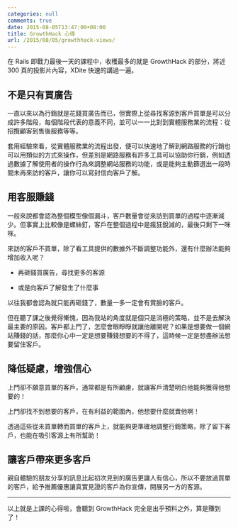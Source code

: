 ```yaml
---
categories: null
comments: true
date: 2015-08-05T13:47:00+08:00
title: GrowthHack 心得
url: /2015/08/05/growthhack-views/
---
```


在 Rails 即戰力最後一天的課程中，收穫最多的就是 GrowthHack 的部分，將近 300 頁的投影片內容，XDite 快速的講過一遍。

## 不是只有買廣告

一直以來以為行銷就是花錢買廣告而已，但實際上從尋找客源到客戶買單是可以分成許多階段，每個階段代表的意義不同，並可以一一比對到實體服務業的流程：從招攬顧客到售後服務等等。

套用經驗來看，從實體服務業的流程出發，便可以快速地了解到網路服務的行銷也可以用類似的方式來操作，但差別是網路服務有許多工具可以協助你行銷，例如透過數據了解使用者的操作行為來調整網站服務的功能，或是能夠主動篩選出一段時間未再來訪的客戶，讓你可以寫封信向客戶了解。

## 用客服賺錢

一般來說都會認為整個模型像個漏斗，客戶數量會從來訪到買單的過程中逐漸減少。但事實上比較像是螺絲釘，客戶在整個過程中是瘋狂銳減的，最後只剩下一咪咪。

來訪的客戶不買單，除了看工具提供的數據外不斷調整功能外，還有什麼辦法能夠增加收入呢？

* 再砸錢買廣告，尋找更多的客源

* 或是向客戶了解發生了什麼事

以往我都會認為就只能再砸錢了，數量一多一定會有賞臉的客戶。

但在聽了課之後覺得慚愧，因為我站的角度就是個只是消極的策略，並不是去解決最主要的原因。客戶都上門了，怎麼會眼睜睜就讓他離開呢？如果是想要做一個網站賺錢的話，那麼你心中一定是想要賺錢想要的不得了，這時候一定是想盡辦法想要留住客戶。

## 降低疑慮，增強信心

上門卻不願意買單的客戶，通常都是有所顧慮，就讓客戶清楚明白他能夠獲得他想要的！

上門卻找不到想要的客戶，在有利益的範圍內，他想要什麼就賣他啊！

透過這些從未買單轉而買單的客戶上，就能夠更準確地調整行銷策略，除了留下客戶，也能在吸引客源上有所幫助！

## 讓客戶帶來更多客戶

親自體驗的朋友分享的訊息比起初次見到的廣告更讓人有信心，所以不要放過買單的客戶，給予推薦優惠讓真實見證的客戶為你宣傳，開展另一方的客源。

---

以上就是上課的心得啦，會聽到 GrowthHack 完全是出乎預料之外，算是賺到了！
